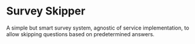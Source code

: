 # Survey Skipper
A simple but smart survey system, agnostic of service implementation, to allow skipping questions based on predetermined 
answers.
